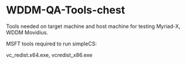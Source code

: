 # WDDM-QA-Tools-chest
Tools needed on target machine and host machine for testing Myriad-X, WDDM Movidius.

MSFT tools required to run simpleCS:

vc_redist.x64.exe, vcredist_x86.exe
